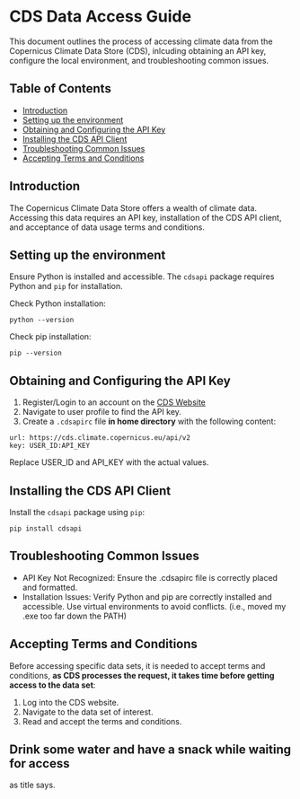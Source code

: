 # CDS Data Access Guide

This document outlines the process of accessing climate data from the Copernicus Climate Data Store (CDS), inlcuding obtaining an API key, configure the local environment, and troubleshooting common issues.

## Table of Contents

- [Introduction](#introduction)
- [Setting up the environment](#setting-up-the-environment)
- [Obtaining and Configuring the API Key](#obtaining-and-configuring-the-api-key)
- [Installing the CDS API Client](#installing-the-cds-api-client)
- [Troubleshooting Common Issues](#troubleshooting-common-issues)
- [Accepting Terms and Conditions](#accepting-terms-and-conditions)

## Introduction

The Copernicus Climate Data Store offers a wealth of climate data. Accessing this data requires an API key, installation of the CDS API client, and acceptance of data usage terms and conditions.

## Setting up the environment

Ensure Python is installed and accessible. The `cdsapi` package requires Python and `pip` for installation.

Check Python installation:

```shell
python --version
```

Check pip installation:

```shell
pip --version
```

## Obtaining and Configuring the API Key

1. Register/Login to an account on the [CDS Website](https://cds.climate.copernicus.eu/)
2. Navigate to user profile to find the API key.
3. Create a `.cdsapirc` file **in home directory** with the following content:

```plaintext
url: https://cds.climate.copernicus.eu/api/v2
key: USER_ID:API_KEY
```

Replace USER_ID and API_KEY with the actual values.

## Installing the CDS API Client

Install the `cdsapi` package using `pip`:

```shell
pip install cdsapi
```

## Troubleshooting Common Issues

- API Key Not Recognized: Ensure the .cdsapirc file is correctly placed and formatted.
- Installation Issues: Verify Python and pip are correctly installed and accessible. Use virtual environments to avoid conflicts. (i.e., moved my .exe too far down the PATH)

## Accepting Terms and Conditions

Before accessing specific data sets, it is needed to accept terms and conditions, **as CDS processes the request, it takes time before getting access to the data set**:

1. Log into the CDS website.
2. Navigate to the data set of interest.
3. Read and accept the terms and conditions.

## Drink some water and have a snack while waiting for access

as title says.
